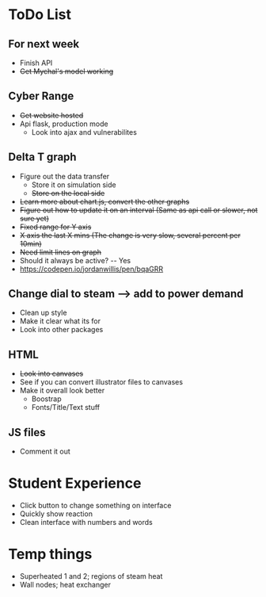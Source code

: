 # ToDo List

## For next week
* Finish API
* ~~Get Mychal's model working~~


## Cyber Range
* ~~Get website hosted~~
* Api flask, production mode
  * Look into ajax and vulnerabilites

## Delta T graph
* Figure out the data transfer
  * Store it on simulation side
  * ~~Store on the local side~~
* ~~Learn more about chart.js, convert the other graphs~~
* ~~Figure out how to update it on an interval (Same as api call or slower, not sure yet)~~
* ~~Fixed range for Y axis~~
* ~~X axis the last X mins (The change is very slow, several percent per 10min)~~
* ~~Need limit lines on graph~~
* Should it always be active? -- Yes
* https://codepen.io/jordanwillis/pen/bqaGRR

## Change dial to steam --> add to power demand
* Clean up style
* Make it clear what its for
* Look into other packages

## HTML
* ~~Look into canvases~~
* See if you can convert illustrator files to canvases 
* Make it overall look better
  * Boostrap
  * Fonts/Title/Text stuff

## JS files
* Comment it out

# Student Experience
* Click button to change something on interface
* Quickly show reaction
* Clean interface with numbers and words

# Temp things
* Superheated 1 and 2; regions of steam heat
* Wall nodes; heat exchanger